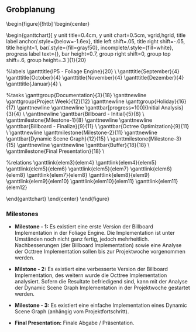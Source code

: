 
## Grobplanung

\begin{figure}[!htb]
\begin{center}

\begin{ganttchart}[
y unit title=0.4cm,
y unit chart=0.5cm,
vgrid,hgrid,
title label anchor/.style={below=-1.6ex},
title left shift=.05, title right shift=-.05,
title height=1,
bar/.style={fill=gray!50},
incomplete/.style={fill=white},
progress label text={},
bar height=0.7,
group right shift=0,
group top shift=.6,
group height=.3
]{1}{20}

%labels
\gantttitle{IP5 - Foliage Engine}{20} \\
\gantttitle{September}{4}
\gantttitle{October}{4}
\gantttitle{November}{4}
\gantttitle{Dezember}{4}
\gantttitle{Januar}{4} \\

%tasks
\ganttgroup{Documentation}{3}{18}
\ganttnewline
\ganttgroup{Project Week}{12}{12}
\ganttnewline
\ganttgroup{Holiday}{16}{17}
\ganttnewline
\ganttnewline
\ganttbar[progress=100]{Initial Analysis}{3}{4} \\
\ganttnewline \ganttbar{Billboard - Initial}{5}{8} \\
\ganttmilestone{Milestone-1}{8}
\ganttnewline
\ganttnewline
\ganttbar{Billboard - Finalize}{9}{11} \\
\ganttbar{Octree Optimization}{9}{11} \\
\ganttnewline
\ganttmilestone{Milestone-2}{11}
\ganttnewline
\ganttbar{Dynamic Scene Graph}{12}{15} \\
\ganttmilestone{Milestone-3}{15}
\ganttnewline
\ganttnewline
\ganttbar{Buffer}{18}{18} \\
\ganttmilestone{Final Presentation}{18} \\

%relations \ganttlink{elem3}{elem4}
\ganttlink{elem4}{elem5}
\ganttlink{elem5}{elem6}
\ganttlink{elem5}{elem7}
\ganttlink{elem6}{elem8}
\ganttlink{elem7}{elem8}
\ganttlink{elem8}{elem9}
\ganttlink{elem9}{elem10}
\ganttlink{elem10}{elem11}
\ganttlink{elem11}{elem12}

\end{ganttchart}
\end{center}
\end{figure}

### Milestones

- **Milestone - 1:** Es existiert eine erste Version der Billboard Implementation in der Foliage Engine. Die Implementation ist unter Umständen noch nicht ganz fertig, jedoch mehrheitlich. Nachbesserungen (der Billboard Implementation) sowie eine Analyse der Octtree Implementation sollen bis zur Projektwoche vorgenommen werden.

- **Milstone - 2:** Es existiert eine verbesserte Version der Billboard Implementation, des weitern wurde die Octtree Implementation analysiert. Sofern die Resultate befriedigend sind, kann mit der Analyse der Dynamic Scene Graph Implementation in der Projektwoche gestartet werden.

- **Milestone - 3:** Es existiert eine einfache Implementation eines Dynamic Scene Graph (anhängig vom Projektfortschritt).

- **Final Presentation:** Finale Abgabe / Präsentation.
